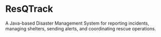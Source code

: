 # ResQTrack
A Java-based Disaster Management System for reporting incidents, managing shelters, sending alerts, and coordinating rescue operations.